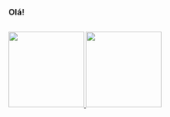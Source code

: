 ### Olá!

##

<div>
  <a href="https://github.com/victormorae">
  <img height="150em" src="https://github-readme-stats.vercel.app/api?username=victormorae&show_icons=true&theme=github_dark&include_all_commits=true&count_private=true"/>
  <img height="150em" src="https://github-readme-stats.vercel.app/api/top-langs/?username=victormorae&layout=compact&langs_count=168&theme=github_dark"/>
</div>
